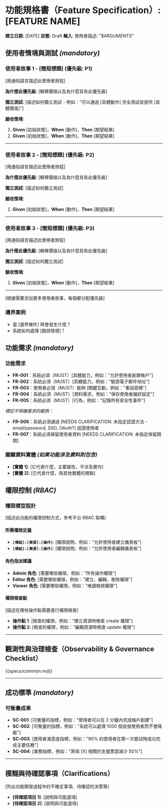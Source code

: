 # 功能規格書（Feature Specification）: [FEATURE NAME]

**建立日期**: [DATE]
**狀態**: Draft
**輸入**: 使用者描述: "$ARGUMENTS"

## 使用者情境與測試 *(mandatory)*

<!--
  重要：使用者故事應按重要性順序作為使用者旅程進行優先排序。
  每個使用者故事/旅程必須獨立可測試——意味著如果你只實作其中一個，
  你仍應擁有一個提供價值的可行 MVP（最小可行產品）。

  為每個故事分配優先級（P1、P2、P3 等），其中 P1 最為關鍵。
  將每個故事視為可獨立的功能片段，可以：
  - 獨立開發
  - 獨立測試
  - 獨立部署
  - 獨立向使用者展示

  RBAC 考量：在設計功能時，必須考慮權限控制。
  每個功能都需要定義所需的權限，並在「權限控制」章節中詳細說明。
  參考平台的三種基本角色：Admin（管理員）、Editor（編輯者）、Viewer（檢視者）。
-->

### 使用者故事 1 - [簡短標題] (優先級: P1)

[用通俗語言描述此使用者旅程]

**為什麼此優先級**: [解釋價值以及為什麼具有此優先級]

**獨立測試**: [描述如何獨立測試 - 例如："可以通過 [具體動作] 完全測試並提供 [具體價值]"]

**驗收情境**:

1. **Given** [初始狀態]，**When** [動作]，**Then** [期望結果]
2. **Given** [初始狀態]，**When** [動作]，**Then** [期望結果]

---

### 使用者故事 2 - [簡短標題] (優先級: P2)

[用通俗語言描述此使用者旅程]

**為什麼此優先級**: [解釋價值以及為什麼具有此優先級]

**獨立測試**: [描述如何獨立測試]

**驗收情境**:

1. **Given** [初始狀態]，**When** [動作]，**Then** [期望結果]

---

### 使用者故事 3 - [簡短標題] (優先級: P3)

[用通俗語言描述此使用者旅程]

**為什麼此優先級**: [解釋價值以及為什麼具有此優先級]

**獨立測試**: [描述如何獨立測試]

**驗收情境**:

1. **Given** [初始狀態]，**When** [動作]，**Then** [期望結果]

---

[根據需要添加更多使用者故事，每個都分配優先級]

### 邊界案例

<!--
  需要動作：此章節的內容代表占位符。
  用正確的邊界案例填寫它們。
-->

- 當 [邊界條件] 時會發生什麼？
- 系統如何處理 [錯誤情境]？

## 功能需求 *(mandatory)*

<!--
  需要動作：此章節的內容代表占位符。
  用正確的功能需求填寫它們。

  記得包含權限相關的功能需求，例如：
  - 哪些操作需要權限檢查
  - 預設角色應該有哪些權限
  - 權限錯誤的處理方式
-->

### 功能需求

- **FR-001**：系統必須（MUST）[具體能力，例如："允許使用者創建帳戶"]
- **FR-002**：系統必須（MUST）[具體能力，例如："驗證電子郵件地址"]
- **FR-003**：使用者必須（MUST）能夠 [關鍵互動，例如："重設密碼"]
- **FR-004**：系統必須（MUST）[資料需求，例如："保存使用者偏好設定"]
- **FR-005**：系統必須（MUST）[行為，例如："記錄所有安全性事件"]

*標記不明確需求的範例：*

- **FR-006**：系統必須通過 [NEEDS CLARIFICATION: 未指定認證方法 - email/password, SSO, OAuth?] 認證使用者
- **FR-007**：系統必須保留使用者資料 [NEEDS CLARIFICATION: 未指定保留期間]

### 關鍵資料實體 *(如果功能涉及資料則包含)*

- **[實體 1]**: [它代表什麼，主要屬性，不涉及實作]
- **[實體 2]**: [它代表什麼，與其他實體的關聯]

## 權限控制 *(RBAC)*

<!--
  需要動作：定義此功能的權限控制機制。
  每個功能都必須考慮權限控制，確保安全性和合規性。

  權限命名規範：[模組]:[資源]:[操作]
  例如：dashboard:create, alert:read, automation:execute

  參考平台的三種基本角色：
  - Admin：完整管理權限
  - Editor：編輯操作權限
  - Viewer：唯讀檢視權限
-->

### 權限模型設計

[描述此功能的權限控制方式，參考平台 RBAC 架構]

#### 所需權限定義

- **`[模組]:[資源]:[操作]`**: [權限說明，例如："允許使用者建立儀表板"]
- **`[模組]:[資源]:[操作]`**: [權限說明，例如："允許使用者編輯儀表板"]

#### 角色指派建議

- **Admin 角色**: [需要哪些權限，例如："所有操作權限"]
- **Editor 角色**: [需要哪些權限，例如："建立、編輯、刪除權限"]
- **Viewer 角色**: [需要哪些權限，例如："唯讀檢視權限"]

#### 權限檢查點

[描述在哪些操作點需要進行權限檢查]

- **操作點 1**: [檢查的權限，例如："建立資源時檢查 create 權限"]
- **操作點 2**: [檢查的權限，例如："編輯資源時檢查 update 權限"]

---

## 觀測性與治理檢查（Observability & Governance Checklist）

{{specs/common.md}}

---

## 成功標準 *(mandatory)*

<!--
  需要動作：定義可衡量的成功標準。
  這些必須與技術無關且可衡量。
-->

### 可衡量成果

- **SC-001**: [可衡量的指標，例如："使用者可以在 2 分鐘內完成帳戶創建"]
- **SC-002**: [可衡量的指標，例如："系統可以處理 1000 個並發使用者而不會降級"]
- **SC-003**: [使用者滿意度指標，例如："90% 的使用者在第一次嘗試時成功完成主要任務"]
- **SC-004**: [業務指標，例如："將與 [X] 相關的支援票證減少 50%"]

---

## 模糊與待確認事項（Clarifications）

[列出功能開發過程中的不確定事項、待確認的決策等]

- **[待確認項目 1]**: [說明與可能選項]
- **[待確認項目 2]**: [說明與可能選項]